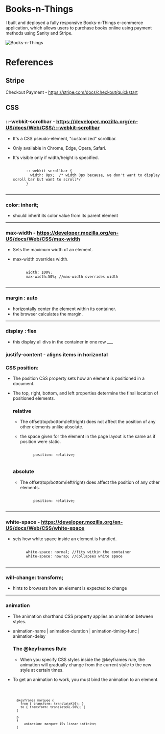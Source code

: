 # Books-n-Things

I built and deployed a fully responsive Books-n-Things e-commerce application, which allows users to purchase books online using payment methods using Sanity and Stripe.

![Books-n-Things](https://user-images.githubusercontent.com/34181144/235346423-f63bd2ae-622d-4194-9e87-4247bf695674.gif)

# References

## Stripe

Checkout Payment - https://stripe.com/docs/checkout/quickstart

## CSS

### ::-webkit-scrollbar - https://developer.mozilla.org/en-US/docs/Web/CSS/::-webkit-scrollbar

- It's a CSS pseudo-element, "customized" scrollbar.
- Only available in Chrome, Edge, Opera, Safari.
- It's visible only if width/height is specified.

	<code>
		::-webkit-scrollbar {
		  width: 0px;  /* width 0px because, we don't want to display scroll bar but want to scroll*/
		}
	</code>
---

### color: inherit; 

- should inherit its color value from its parent element

---

### max-width - https://developer.mozilla.org/en-US/docs/Web/CSS/max-width

- Sets the maximum width of an element.
- max-width overrides width.

	<code>
		width: 100%; 
		max-width:50%; //max-width overrides width
	</code>
	
---

### margin : auto

- horizontally center the element within its container.
- the browser calculates the margin.

---

### display : flex

- this display all divs in the container in one row ___

### justify-content - aligns items in horizontal

### CSS position:

- The position CSS property sets how an element is positioned in a document. 
- The top, right, bottom, and left properties determine the final location of positioned elements.

	### relative
	- The offset(top/bottom/left/right) does not affect the position of any other elements unlike absolute.
	- the space given for the element in the page layout is the same as if position were static.
	
		<code>
			position: relative;
		</code>
	
	### absolute
	- The offset(top/bottom/left/right) does affect the position of any other elements.
	
		<code>
			position: relative;
		</code>
---
### white-space - https://developer.mozilla.org/en-US/docs/Web/CSS/white-space

- sets how white space inside an element is handled.
	
	<code>
		white-space: normal; //fits within the container
		white-space: nowrap; //Collapses white space 
	</code>

---	
### will-change: transform;

- hints to browsers how an element is expected to change

---
### animation

- The animation shorthand CSS property applies an animation between styles.
- animation-name | animation-duration | animation-timing-func | animation-delay

	### The @keyframes Rule
	
	- When you specify CSS styles inside the @keyframes rule, the animation will gradually change from the current style to    the new style at certain times.

- To get an animation to work, you must bind the animation to an element.
	
	<code>
		
		@keyframes marquee {
		  from { transform: translateX(0); }
		  to { transform: translateX(-50%); }
		}

		p
		{
			animation: marquee 15s linear infinite;
		}
		
	</code>


